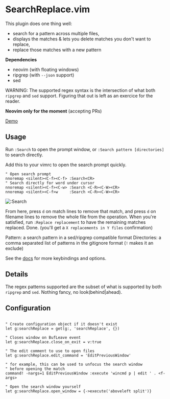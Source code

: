 # SearchReplace.vim

This plugin does one thing well:
 - search for a pattern across multiple files,
 - displays the matches & lets you delete matches you don't want to replace,
 - replace those matches with a new pattern

**Dependencies**

 - neovim (with floating windows)
 - ripgrep (with `--json` support)
 - sed

WARNING: The supported regex syntax is the intersection of what both `ripgrep`
and `sed` support. Figuring that out is left as an exercice for the reader.

**Neovim only for the moment** (accepting PRs)

[Demo](https://raw.github.com/romgrk/searchReplace.vim/master/static/search-replace.mp4)

## Usage

Run `:Search` to open the prompt window, or `:Search pattern [directories]` to search directly.

Add this to your vimrc to open the search prompt quickly.
```vim
" Open search prompt
nnoremap <silent><C-f><C-f> :Search<CR>
" Search directly for word under cursor
nnoremap <silent><C-f><C-w> :Search <C-R><C-W><CR>
nnoremap <silent><C-f>w     :Search <C-R><C-W><CR>
```

![:Search](https://raw.github.com/romgrk/searchReplace.vim/master/static/search-replace.png)

From here, press `d` on match lines to remove that match, and press `d` on
filename lines to remove the whole file from the operation.
When you're satisfied, run `:Replace replacement` to have the remaining matches replaced.
Done. (you'll get a `X replacements in Y files` confirmation)

Pattern: a search pattern in a sed/ripgrep compatible format
Directories: a comma separated list of patterns in the gitignore format (`!` makes it an exclude)

See the [docs](./doc/searchReplace.txt) for more keybindings and options.

## Details

The regex patterns supported are the subset of what is supported by both
`ripgrep` and `sed`. Nothing fancy, no look(behind|ahead).

## Configuration

```vim

" Create configuration object if it doesn't exist
let g:searchReplace = get(g:, 'searchReplace', {})

" Closes window on BufLeave event
let g:searchReplace.close_on_exit = v:true

" The edit comment to use to open files
let g:searchReplace.edit_command = 'EditPreviousWindow'

" for example, this can be used to unfocus the search window
" before opening the match
command! -nargs=1 EditPreviousWindow :execute 'wincmd p | edit ' . <f-args>

" Open the search window yourself
let g:searchReplace.open_window = {->execute('aboveleft split')}

```
